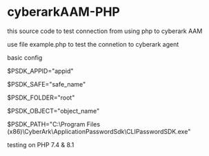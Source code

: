 # cyberarkAAM-PHP

this source code to test connection from using php to cyberark AAM

use file example.php to test the connetion to cyberark agent

basic config

$PSDK_APPID="appid"

$PSDK_SAFE="safe_name"

$PSDK_FOLDER="root"

$PSDK_OBJECT="object_name"

$PSDK_PATH="C:\\Program Files (x86)\\CyberArk\\ApplicationPasswordSdk\\CLIPasswordSDK.exe"


testing on PHP 7.4 & 8.1
